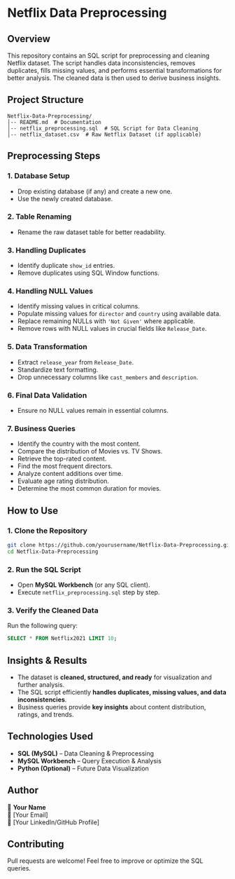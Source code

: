 # Netflix Data Preprocessing

## Overview
This repository contains an SQL script for preprocessing and cleaning Netflix dataset. The script handles data inconsistencies, removes duplicates, fills missing values, and performs essential transformations for better analysis. The cleaned data is then used to derive business insights.

## Project Structure
```
Netflix-Data-Preprocessing/
│-- README.md  # Documentation
│-- netflix_preprocessing.sql  # SQL Script for Data Cleaning
│-- netflix_dataset.csv  # Raw Netflix Dataset (if applicable)
```

## Preprocessing Steps
### 1. Database Setup
- Drop existing database (if any) and create a new one.
- Use the newly created database.

### 2. Table Renaming
- Rename the raw dataset table for better readability.

### 3. Handling Duplicates
- Identify duplicate `show_id` entries.
- Remove duplicates using SQL Window functions.

### 4. Handling NULL Values
- Identify missing values in critical columns.
- Populate missing values for `director` and `country` using available data.
- Replace remaining NULLs with `'Not Given'` where applicable.
- Remove rows with NULL values in crucial fields like `Release_Date`.

### 5. Data Transformation
- Extract `release_year` from `Release_Date`.
- Standardize text formatting.
- Drop unnecessary columns like `cast_members` and `description`.

### 6. Final Data Validation
- Ensure no NULL values remain in essential columns.

### 7. Business Queries
- Identify the country with the most content.
- Compare the distribution of Movies vs. TV Shows.
- Retrieve the top-rated content.
- Find the most frequent directors.
- Analyze content additions over time.
- Evaluate age rating distribution.
- Determine the most common duration for movies.

## How to Use
### 1. Clone the Repository
```sh
git clone https://github.com/yourusername/Netflix-Data-Preprocessing.git
cd Netflix-Data-Preprocessing
```

### 2. Run the SQL Script
- Open **MySQL Workbench** (or any SQL client).
- Execute `netflix_preprocessing.sql` step by step.

### 3. Verify the Cleaned Data
Run the following query:
```sql
SELECT * FROM Netflix2021 LIMIT 10;
```

## Insights & Results
- The dataset is **cleaned, structured, and ready** for visualization and further analysis.
- The SQL script efficiently **handles duplicates, missing values, and data inconsistencies**.
- Business queries provide **key insights** about content distribution, ratings, and trends.

## Technologies Used
- **SQL (MySQL)** – Data Cleaning & Preprocessing
- **MySQL Workbench** – Query Execution & Analysis
- **Python (Optional)** – Future Data Visualization

## Author
👤 **Your Name**  
📧 [Your Email]  
🔗 [Your LinkedIn/GitHub Profile]

## Contributing
Pull requests are welcome! Feel free to improve or optimize the SQL queries.

